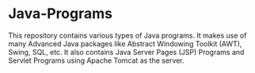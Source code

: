 # Java-Programs
This repository contains various types of Java programs. It makes use of many Advanced Java packages like Abstract Windowing Toolkit (AWT), Swing, SQL, etc. It also contains Java Server Pages (JSP) Programs and Servlet Programs using Apache Tomcat as the server.
